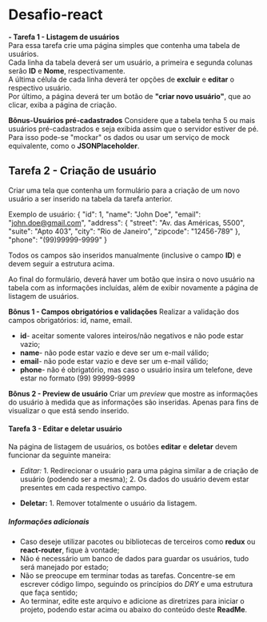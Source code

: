 # Desafio-react
**- Tarefa 1 - Listagem de usuários**    
Para essa tarefa crie uma página simples que contenha uma tabela de usuários.   
Cada linha da tabela deverá ser um usuário, a primeira e segunda colunas serão **ID** e **Nome**, respectivamente.  
A última célula de cada linha deverá ter opções de **excluir** e **editar** o respectivo usuário.  
Por último, a página deverá ter um botão de **"criar novo usuário"**, que ao clicar, exiba a página de criação. 

**Bônus-Usuários pré-cadastrados**
Considere que a tabela tenha 5 ou mais usuários pré-cadastrados e seja exibida assim que o servidor estiver de pé. 
Para isso pode-se "mockar" os dados ou usar um serviço de mock equivalente, como o **JSONPlaceholder**.

## Tarefa 2 - Criação de usuário
Criar uma tela que contenha um formulário para a criação de um novo usuário a ser inserido na tabela da tarefa anterior.

Exemplo de usuário:
{
"id": 1,
"name": "John Doe",
"email": "john.doe@gmail.com",
"address": {
"street": "Av. das Américas, 5500",
"suite": "Apto 403",
"city": "Rio de Janeiro",
"zipcode": "12456-789"
},
"phone": "(99)99999-9999"
}

Todos os campos são inseridos manualmente (inclusive o campo **ID**) e devem seguir a estrutura acima.

Ao final do formulário, deverá haver um botão que insira o novo usuário na tabela com as informações incluídas, 
além de exibir novamente a página de listagem de usuários.

**Bônus 1 - Campos obrigatórios e validações**
Realizar a validação dos campos obrigatórios: id, name, email.

- **id**- aceitar somente valores inteiros/não negativos e não pode estar vazio;
- **name**- não pode estar vazio e deve ser um e-mail válido;
- **email**- não pode estar vazio e deve ser um e-mail válido;
- **phone**- não é obrigatório, mas caso o usuário insira um telefone, deve estar no formato (99) 99999-9999

**Bônus 2 - Preview de usuário**
Criar um *preview* que mostre as informações do usuário à medida que as informações são inseridas. Apenas para fins de 
visualizar o que está sendo inserido.

#### Tarefa 3 - Editar e deletar usuário
Na página de listagem de usuários, os botões **editar** e **deletar** devem funcionar da seguinte maneira: 
- **Editar*:* 1. Redirecionar o usuário para uma página similar a de criação de usuário (podendo ser a mesma);
              2. Os dados do usuário devem estar presentes em cada respectivo campo.
              
- **Deletar:** 1. Remover totalmente o usuário da listagem.

##### Informações adicionais
- Caso deseje utilizar pacotes ou bibliotecas de terceiros como **redux** ou **react-router**, fique à vontade;
- Não é necessário um banco de dados para guardar os usuários, tudo será manejado por estado;
- Não se preocupe em terminar todas as tarefas. Concentre-se em escrever código limpo, seguindo os princípios do *DRY* 
e uma estrutura que faça sentido;
- Ao terminar, edite este arquivo e adicione as diretrizes para iniciar o projeto, podendo estar acima ou abaixo do conteúdo 
deste **ReadMe**.

